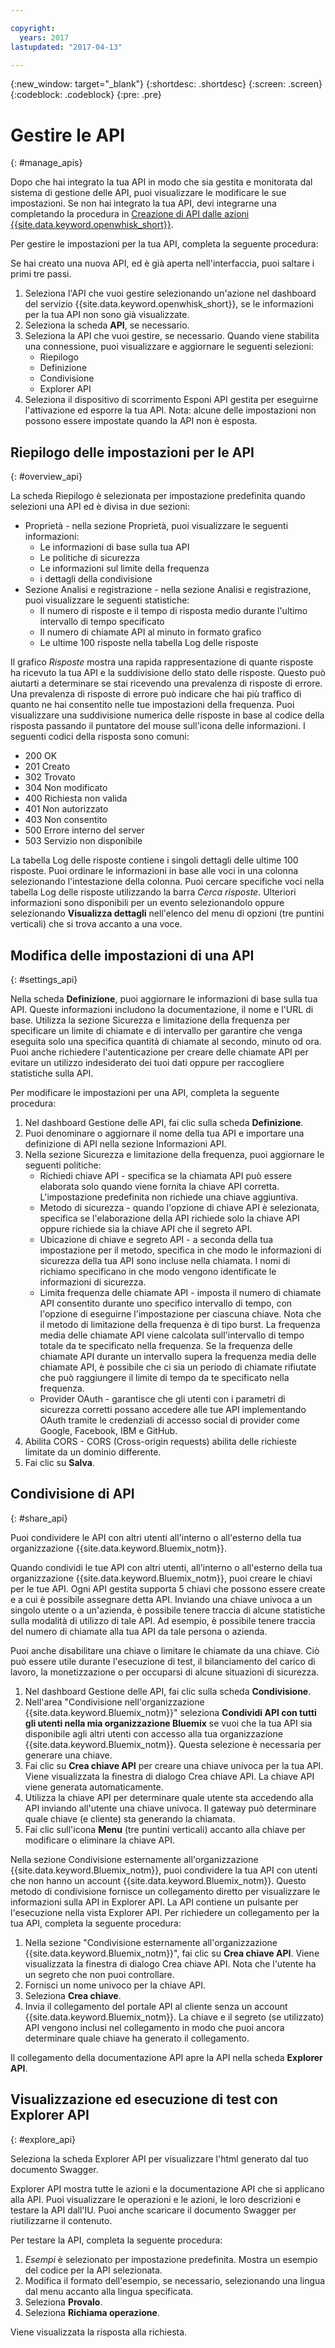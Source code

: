 ```yaml
---

copyright:
  years: 2017
lastupdated: "2017-04-13"

---
```



{:new_window: target="_blank"}
{:shortdesc: .shortdesc}
{:screen: .screen}
{:codeblock: .codeblock}
{:pre: .pre}

# Gestire le API
{: #manage_apis}

Dopo che hai integrato la tua API in modo che sia gestita e monitorata dal sistema di gestione delle API, puoi visualizzare le modificare le sue impostazioni. Se non hai integrato la tua API, devi integrarne una completando la procedura in [Creazione di API dalle azioni {{site.data.keyword.openwhisk_short}}](manage_openwhisk_apis.html). 

Per gestire le impostazioni per la tua API, completa la seguente procedura:

Se hai creato una nuova API, ed è già aperta nell'interfaccia, puoi saltare i primi tre passi.

1. Seleziona l'API che vuoi gestire selezionando un'azione nel dashboard del servizio {{site.data.keyword.openwhisk_short}}, se le informazioni per la tua API non sono già visualizzate.
2. Seleziona la scheda **API**, se necessario.
3. Seleziona la API che vuoi gestire, se necessario. Quando viene stabilita una connessione, puoi visualizzare e aggiornare le seguenti selezioni:
    * Riepilogo
    * Definizione
    * Condivisione
    * Explorer API
4. Seleziona il dispositivo di scorrimento Esponi API gestita per eseguirne l'attivazione ed esporre la tua API. Nota: alcune delle impostazioni non possono essere impostate quando la API non è esposta.  

## Riepilogo delle impostazioni per le API
{: #overview_api}

La scheda Riepilogo è selezionata per impostazione predefinita quando selezioni una API ed è divisa in due sezioni:
* Proprietà - nella sezione Proprietà, puoi visualizzare le seguenti informazioni:
    * Le informazioni di base sulla tua API
	* Le politiche di sicurezza
	* Le informazioni sul limite della frequenza
    * i dettagli della condivisione
* Sezione Analisi e registrazione - nella sezione Analisi e registrazione, puoi visualizzare le seguenti statistiche:
	* Il numero di risposte e il tempo di risposta medio durante l'ultimo intervallo di tempo specificato
    * Il numero di chiamate API al minuto in formato grafico
    * Le ultime 100 risposte nella tabella Log delle risposte
	
Il grafico *Risposte* mostra una rapida rappresentazione di quante risposte ha ricevuto la tua API e la suddivisione dello stato delle risposte. Questo può aiutarti a determinare se stai ricevendo una prevalenza di risposte di errore. Una prevalenza di risposte di errore può indicare che hai più traffico di quanto ne hai consentito nelle tue impostazioni della frequenza. Puoi visualizzare una suddivisione numerica delle risposte in base al codice della risposta passando il puntatore del mouse sull'icona delle informazioni. I seguenti codici della risposta sono comuni:
* 200  OK
* 201  Creato
* 302  Trovato
* 304  Non modificato
* 400  Richiesta non valida
* 401  Non autorizzato
* 403  Non consentito
* 500  Errore interno del server
* 503  Servizio non disponibile

La tabella Log delle risposte contiene i singoli dettagli delle ultime 100 risposte. Puoi ordinare le informazioni in base alle voci in una colonna selezionando l'intestazione della colonna. Puoi cercare specifiche voci nella tabella Log delle risposte utilizzando la barra *Cerca risposte*. Ulteriori informazioni sono disponibili per un evento selezionandolo oppure selezionando **Visualizza dettagli** nell'elenco del menu di opzioni (tre puntini verticali) che si trova accanto a una voce.


## Modifica delle impostazioni di una API
{: #settings_api}

Nella scheda **Definizione**, puoi aggiornare le informazioni di base sulla tua API. Queste informazioni includono la documentazione, il nome e l'URL di base. Utilizza la sezione Sicurezza e limitazione della frequenza per specificare un limite di chiamate e di intervallo per garantire che venga eseguita solo una specifica quantità di chiamate al secondo, minuto od ora. Puoi anche richiedere l'autenticazione per creare delle chiamate API per evitare un utilizzo indesiderato dei tuoi dati oppure per raccogliere statistiche sulla API.

Per modificare le impostazioni per una API, completa la seguente procedura:

1. Nel dashboard Gestione delle API, fai clic sulla scheda **Definizione**.
2. Puoi denominare o aggiornare il nome della tua API e importare una definizione di API nella sezione Informazioni API.
3. Nella sezione Sicurezza e limitazione della frequenza, puoi aggiornare le seguenti politiche:
    * Richiedi chiave API - specifica se la chiamata API può essere elaborata solo quando viene fornita la chiave API corretta. L'impostazione predefinita non richiede una chiave aggiuntiva.
    * Metodo di sicurezza - quando l'opzione di chiave API è selezionata, specifica se l'elaborazione della API richiede solo la chiave API oppure richiede sia la chiave API che il segreto API.
    * Ubicazione di chiave e segreto API - a seconda della tua impostazione per il metodo, specifica in che modo le informazioni di sicurezza della tua API sono incluse nella chiamata. I nomi di richiamo specificano in che modo vengono identificate le informazioni di sicurezza.
    * Limita frequenza delle chiamate API - imposta il numero di chiamate API consentito durante uno specifico intervallo di tempo, con l'opzione di eseguirne l'impostazione per ciascuna chiave. Nota che il metodo di limitazione della frequenza è di tipo burst. La frequenza media delle chiamate API viene calcolata sull'intervallo di tempo totale da te specificato nella frequenza. Se la frequenza delle chiamate API durante un intervallo supera la frequenza media delle chiamate API, è possibile che ci sia un periodo di chiamate rifiutate che può raggiungere il limite di tempo da te specificato nella frequenza.   
    * Provider OAuth - garantisce che gli utenti con i parametri di sicurezza corretti possano accedere alle tue API implementando OAuth tramite le credenziali di accesso social di provider come Google, Facebook, IBM e GitHub.
4. Abilita CORS - CORS (Cross-origin requests) abilita delle richieste limitate da un dominio differente.
5. Fai clic su **Salva**. 

## Condivisione di API
{: #share_api}

Puoi condividere le API con altri utenti all'interno o all'esterno della tua organizzazione {{site.data.keyword.Bluemix_notm}}.

Quando condividi le tue API con altri utenti, all'interno o all'esterno della tua organizzazione {{site.data.keyword.Bluemix_notm}}, puoi creare le chiavi per le tue API. Ogni API gestita supporta 5 chiavi che possono essere create e a cui è possibile assegnare detta API. Inviando una chiave univoca a un singolo utente o a un'azienda, è possibile tenere traccia di alcune statistiche sulla modalità di utilizzo di tale API. Ad esempio, è possibile tenere traccia del numero di chiamate alla tua API da tale persona o azienda.

Puoi anche disabilitare una chiave o limitare le chiamate da una chiave. Ciò può essere utile durante l'esecuzione di test, il bilanciamento del carico di lavoro, la monetizzazione o per occuparsi di alcune situazioni di sicurezza.  

1. Nel dashboard Gestione delle API, fai clic sulla scheda **Condivisione**.
2. Nell'area "Condivisione nell'organizzazione {{site.data.keyword.Bluemix_notm}}" seleziona **Condividi API con tutti gli utenti nella mia organizzazione Bluemix** se vuoi che la tua API sia disponibile agli altri utenti con accesso alla tua organizzazione {{site.data.keyword.Bluemix_notm}}. Questa selezione è necessaria per generare una chiave.
3. Fai clic su **Crea chiave API** per creare una chiave univoca per la tua API. Viene visualizzata la finestra di dialogo Crea chiave API. La chiave API viene generata automaticamente.
4. Utilizza la chiave API per determinare quale utente sta accedendo alla API inviando all'utente una chiave univoca. Il gateway può determinare quale chiave (e cliente) sta generando la chiamata.
5. Fai clic sull'icona **Menu** (tre puntini verticali) accanto alla chiave per modificare o eliminare la chiave API.

Nella sezione Condivisione esternamente all'organizzazione {{site.data.keyword.Bluemix_notm}}, puoi condividere la tua API con utenti che non hanno un account {{site.data.keyword.Bluemix_notm}}. Questo metodo di condivisione fornisce un collegamento diretto per visualizzare le informazioni sulla API in Explorer API. La API contiene un pulsante per l'esecuzione nella vista Explorer API. Per richiedere un collegamento per la tua API, completa la seguente procedura:

1. Nella sezione "Condivisione esternamente all'organizzazione {{site.data.keyword.Bluemix_notm}}", fai clic su **Crea chiave API**. Viene visualizzata la finestra di dialogo Crea chiave API.
     Nota che l'utente ha un segreto che non puoi controllare.
2. Fornisci un nome univoco per la chiave API.
3. Seleziona **Crea chiave**. 
4. Invia il collegamento del portale API al cliente senza un account {{site.data.keyword.Bluemix_notm}}. La chiave e il segreto (se utilizzato) API vengono inclusi nel collegamento in modo che puoi ancora determinare quale chiave ha generato il collegamento.
  
Il collegamento della documentazione API apre la API nella scheda **Explorer API**.

## Visualizzazione ed esecuzione di test con Explorer API
{: #explore_api}

Seleziona la scheda Explorer API per visualizzare l'html generato dal tuo documento Swagger. 

Explorer API mostra tutte le azioni e la documentazione API che si applicano alla API. Puoi visualizzare le operazioni e le azioni, le loro descrizioni e testare la API dall'IU. Puoi anche scaricare il documento Swagger per riutilizzarne il contenuto.

Per testare la API, completa la seguente procedura:
1. *Esempi* è selezionato per impostazione predefinita. Mostra un esempio del codice per la API selezionata.
2. Modifica il formato dell'esempio, se necessario, selezionando una lingua dal menu accanto alla lingua specificata. 
3. Seleziona **Provalo**.
4. Seleziona **Richiama operazione**. 

Viene visualizzata la risposta alla richiesta.   
